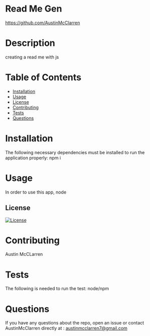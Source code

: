 
# Read Me Gen

https://github.com/AustinMcClarren


# Description
creating a read me with js


# Table of Contents 

* [Installation](#installation)
* [Usage](#usage)
* [License](#license)
* [Contributing](#contributing)
* [Tests](#tests)
* [Questions](#questions)



# Installation
The following necessary dependencies must be installed to run the application properly: npm i


# Usage
In order to use this app, node  


## License
[![License](https://img.shields.io/badge/License-MIT-blue)](https://opensource.org/licenses/)



# Contributing
Austin McCLarren


# Tests
The following is needed to run the test: node/npm


# Questions
If you have any questions about the repo, open an issue or contact AustinMcClarren directly at : austinmcclarren7@gmail.com

